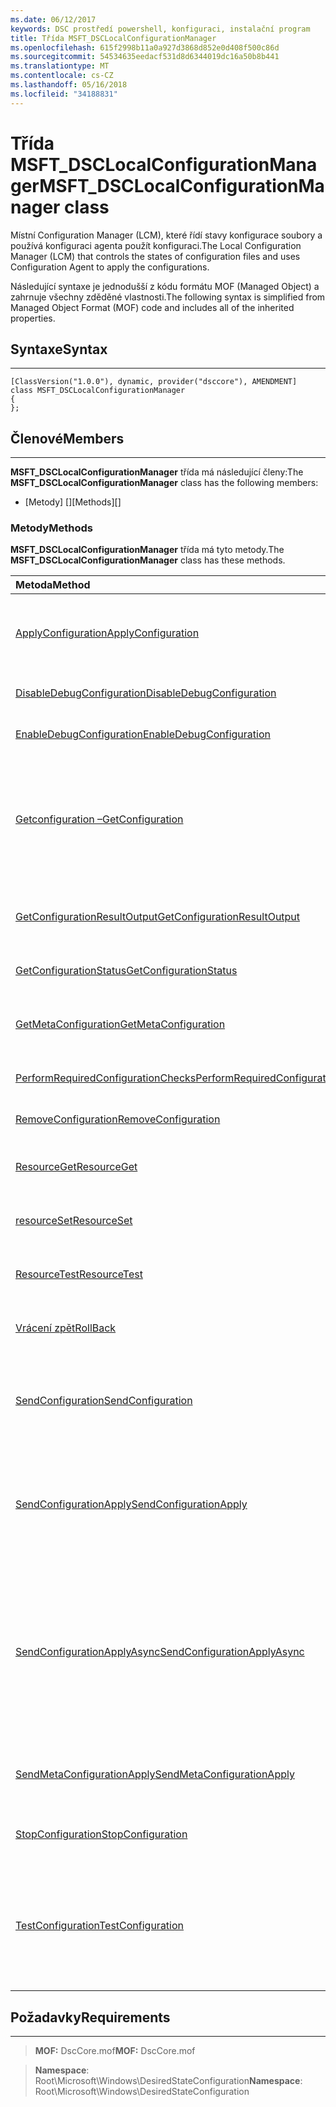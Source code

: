 ```yaml
---
ms.date: 06/12/2017
keywords: DSC prostředí powershell, konfiguraci, instalační program
title: Třída MSFT_DSCLocalConfigurationManager
ms.openlocfilehash: 615f2998b11a0a927d3868d852e0d408f500c86d
ms.sourcegitcommit: 54534635eedacf531d8d6344019dc16a50b8b441
ms.translationtype: MT
ms.contentlocale: cs-CZ
ms.lasthandoff: 05/16/2018
ms.locfileid: "34188831"
---
```

# <a name="msftdsclocalconfigurationmanager-class"></a><span data-ttu-id="da8e0-103">Třída MSFT_DSCLocalConfigurationManager</span><span class="sxs-lookup"><span data-stu-id="da8e0-103">MSFT_DSCLocalConfigurationManager class</span></span>

<span data-ttu-id="da8e0-104">Místní Configuration Manager (LCM), které řídí stavy konfigurace soubory a používá konfiguraci agenta použít konfiguraci.</span><span class="sxs-lookup"><span data-stu-id="da8e0-104">The Local Configuration Manager (LCM) that controls the states of configuration files and uses Configuration Agent to apply the configurations.</span></span>

<span data-ttu-id="da8e0-105">Následující syntaxe je jednodušší z kódu formátu MOF (Managed Object) a zahrnuje všechny zděděné vlastnosti.</span><span class="sxs-lookup"><span data-stu-id="da8e0-105">The following syntax is simplified from Managed Object Format (MOF) code and includes all of the inherited properties.</span></span>

## <a name="syntax"></a><span data-ttu-id="da8e0-106">Syntaxe</span><span class="sxs-lookup"><span data-stu-id="da8e0-106">Syntax</span></span>
------

``` syntax
[ClassVersion("1.0.0"), dynamic, provider("dsccore"), AMENDMENT]
class MSFT_DSCLocalConfigurationManager
{
};
```

## <a name="members"></a><span data-ttu-id="da8e0-107">Členové</span><span class="sxs-lookup"><span data-stu-id="da8e0-107">Members</span></span>
-------

<span data-ttu-id="da8e0-108">**MSFT_DSCLocalConfigurationManager** třída má následující členy:</span><span class="sxs-lookup"><span data-stu-id="da8e0-108">The **MSFT_DSCLocalConfigurationManager** class has the following members:</span></span>

-   <span data-ttu-id="da8e0-109">[Metody] []</span><span class="sxs-lookup"><span data-stu-id="da8e0-109">[Methods][]</span></span>

### <a name="methods"></a><span data-ttu-id="da8e0-110">Metody</span><span class="sxs-lookup"><span data-stu-id="da8e0-110">Methods</span></span>

<span data-ttu-id="da8e0-111">**MSFT_DSCLocalConfigurationManager** třída má tyto metody.</span><span class="sxs-lookup"><span data-stu-id="da8e0-111">The **MSFT_DSCLocalConfigurationManager** class has these methods.</span></span>

|<span data-ttu-id="da8e0-112">Metoda</span><span class="sxs-lookup"><span data-stu-id="da8e0-112">Method</span></span> |<span data-ttu-id="da8e0-113">Popis</span><span class="sxs-lookup"><span data-stu-id="da8e0-113">Description</span></span> |
|:--- |:---|
| [<span data-ttu-id="da8e0-114">ApplyConfiguration</span><span class="sxs-lookup"><span data-stu-id="da8e0-114">ApplyConfiguration</span></span>](msft-dsclocalconfigurationmanager-applyconfiguration.md)| <span data-ttu-id="da8e0-115">Používá Agent konfigurace můžete použít konfiguraci, která čeká na vyřízení.</span><span class="sxs-lookup"><span data-stu-id="da8e0-115">Uses the Configuration Agent to apply the configuration that is pending.</span></span>|
| [<span data-ttu-id="da8e0-116">DisableDebugConfiguration</span><span class="sxs-lookup"><span data-stu-id="da8e0-116">DisableDebugConfiguration</span></span>](msft-dsclocalconfigurationmanager-disabledebugconfiguration.md)| <span data-ttu-id="da8e0-117">Zakáže ladění prostředků DSC.</span><span class="sxs-lookup"><span data-stu-id="da8e0-117">Disables DSC resource debugging.</span></span>|
| [<span data-ttu-id="da8e0-118">EnableDebugConfiguration</span><span class="sxs-lookup"><span data-stu-id="da8e0-118">EnableDebugConfiguration</span></span>](msft-dsclocalconfigurationmanager-enabledebugconfiguration.md)| <span data-ttu-id="da8e0-119">Povolí ladění na prostředek DSC.</span><span class="sxs-lookup"><span data-stu-id="da8e0-119">Enables DSC resource debugging.</span></span>|
| [<span data-ttu-id="da8e0-120">Getconfiguration –</span><span class="sxs-lookup"><span data-stu-id="da8e0-120">GetConfiguration</span></span>](msft-dsclocalconfigurationmanager-getconfiguration.md)| <span data-ttu-id="da8e0-121">Odešle spravovaný uzel dokumentu konfigurace a používá **získat** metoda konfigurace agenta pro použití v konfiguraci.</span><span class="sxs-lookup"><span data-stu-id="da8e0-121">Sends the configuration document to the managed node and uses the **Get** method of the Configuration Agent to apply the configuration.</span></span>|
| [<span data-ttu-id="da8e0-122">GetConfigurationResultOutput</span><span class="sxs-lookup"><span data-stu-id="da8e0-122">GetConfigurationResultOutput</span></span>](msft-dsclocalconfigurationmanager-getconfigurationresultoutput.md)| <span data-ttu-id="da8e0-123">Získá výstup Agent konfigurace týkající se určité úlohy.</span><span class="sxs-lookup"><span data-stu-id="da8e0-123">Gets the Configuration Agent output relating to a specific job.</span></span>|
| [<span data-ttu-id="da8e0-124">GetConfigurationStatus</span><span class="sxs-lookup"><span data-stu-id="da8e0-124">GetConfigurationStatus</span></span>](msft-dsclocalconfigurationmanager-getconfigurationstatus.md)| <span data-ttu-id="da8e0-125">Načtení historie stav konfigurace.</span><span class="sxs-lookup"><span data-stu-id="da8e0-125">Get the configuration status history.</span></span>|
| [<span data-ttu-id="da8e0-126">GetMetaConfiguration</span><span class="sxs-lookup"><span data-stu-id="da8e0-126">GetMetaConfiguration</span></span>](msft-dsclocalconfigurationmanager-getmetaconfiguration.md)| <span data-ttu-id="da8e0-127">Získá LCM nastavení, která slouží k řízení konfigurace agenta.</span><span class="sxs-lookup"><span data-stu-id="da8e0-127">Gets the LCM settings that are used to control Configuration Agent.</span></span>|
| [<span data-ttu-id="da8e0-128">PerformRequiredConfigurationChecks</span><span class="sxs-lookup"><span data-stu-id="da8e0-128">PerformRequiredConfigurationChecks</span></span>](msft-dsclocalconfigurationmanager-performrequiredconfigurationchecks.md)| <span data-ttu-id="da8e0-129">Spustí kontrolu konzistence.</span><span class="sxs-lookup"><span data-stu-id="da8e0-129">Starts the consistency check.</span></span>|
| [<span data-ttu-id="da8e0-130">RemoveConfiguration</span><span class="sxs-lookup"><span data-stu-id="da8e0-130">RemoveConfiguration</span></span>](msft-dsclocalconfigurationmanager-removeconfiguration.md)| <span data-ttu-id="da8e0-131">Odebere konfigurační soubory.</span><span class="sxs-lookup"><span data-stu-id="da8e0-131">Removes the configuration files.</span></span>|
| [<span data-ttu-id="da8e0-132">ResourceGet</span><span class="sxs-lookup"><span data-stu-id="da8e0-132">ResourceGet</span></span>](msft-dsclocalconfigurationmanager-resourceget.md)| <span data-ttu-id="da8e0-133">Volá přímo **získat** metoda prostředek DSC.</span><span class="sxs-lookup"><span data-stu-id="da8e0-133">Directly calls the **Get** method of a DSC resource.</span></span>|
| [<span data-ttu-id="da8e0-134">resourceSet</span><span class="sxs-lookup"><span data-stu-id="da8e0-134">ResourceSet</span></span>](msft-dsclocalconfigurationmanager-resourceset.md)| <span data-ttu-id="da8e0-135">Volá přímo **nastavit** metoda prostředek DSC.</span><span class="sxs-lookup"><span data-stu-id="da8e0-135">Directly calls the **Set** method of a DSC resource.</span></span>|
| [<span data-ttu-id="da8e0-136">ResourceTest</span><span class="sxs-lookup"><span data-stu-id="da8e0-136">ResourceTest</span></span>](msft-dsclocalconfigurationmanager-resourcetest.md)| <span data-ttu-id="da8e0-137">Volá přímo **Test** metoda prostředek DSC.</span><span class="sxs-lookup"><span data-stu-id="da8e0-137">Directly calls the **Test** method of a DSC resource.</span></span>|
| [<span data-ttu-id="da8e0-138">Vrácení zpět</span><span class="sxs-lookup"><span data-stu-id="da8e0-138">RollBack</span></span>](msft-dsclocalconfigurationmanager-rollback.md)| <span data-ttu-id="da8e0-139">Zobrazí souhrn zpět na předchozí konfiguraci.</span><span class="sxs-lookup"><span data-stu-id="da8e0-139">Rolls back to a previous configuration.</span></span>|
| [<span data-ttu-id="da8e0-140">SendConfiguration</span><span class="sxs-lookup"><span data-stu-id="da8e0-140">SendConfiguration</span></span>](msft-dsclocalconfigurationmanager-sendconfiguration.md)| <span data-ttu-id="da8e0-141">Odešle spravovaný uzel dokumentu konfigurace a uloží ji jako nevyřízenou změnu.</span><span class="sxs-lookup"><span data-stu-id="da8e0-141">Sends the configuration document to the managed node and saves it as a pending change.</span></span>|
| [<span data-ttu-id="da8e0-142">SendConfigurationApply</span><span class="sxs-lookup"><span data-stu-id="da8e0-142">SendConfigurationApply</span></span>](msft-dsclocalconfigurationmanager-sendconfigurationapply.md)| <span data-ttu-id="da8e0-143">Odešle spravovaný uzel dokumentu konfigurace a používá Agent konfigurace můžete použít konfiguraci.</span><span class="sxs-lookup"><span data-stu-id="da8e0-143">Sends the configuration document to the managed node and uses the Configuration Agent to apply the configuration.</span></span>|
| [<span data-ttu-id="da8e0-144">SendConfigurationApplyAsync</span><span class="sxs-lookup"><span data-stu-id="da8e0-144">SendConfigurationApplyAsync</span></span>](msft-dsclocalconfigurationmanager-sendconfigurationapplyasync.md)| <span data-ttu-id="da8e0-145">Poslat spravovaný uzel dokumentu konfigurace a spustí pomocí konfigurace agenta pro použití v konfiguraci.</span><span class="sxs-lookup"><span data-stu-id="da8e0-145">Send the configuration document to the managed node and start using the Configuration Agent to apply the configuration.</span></span> <span data-ttu-id="da8e0-146">Pomocí GetConfigurationResultOutput načíst výstup výsledků.</span><span class="sxs-lookup"><span data-stu-id="da8e0-146">Use GetConfigurationResultOutput to retrieve result output.</span></span>|
| [<span data-ttu-id="da8e0-147">SendMetaConfigurationApply</span><span class="sxs-lookup"><span data-stu-id="da8e0-147">SendMetaConfigurationApply</span></span>](msft-dsclocalconfigurationmanager-sendmetaconfigurationapply.md)| <span data-ttu-id="da8e0-148">Nastaví LCM nastavení, která slouží k řízení konfigurace agenta.</span><span class="sxs-lookup"><span data-stu-id="da8e0-148">Sets the LCM settings that are used to control the Configuration Agent.</span></span>|
| [<span data-ttu-id="da8e0-149">StopConfiguration</span><span class="sxs-lookup"><span data-stu-id="da8e0-149">StopConfiguration</span></span>](msft-dsclocalconfigurationmanager-stopconfiguration.md)| <span data-ttu-id="da8e0-150">Zastaví konfiguraci, která je v průběhu.</span><span class="sxs-lookup"><span data-stu-id="da8e0-150">Stops the configuration that is in progress.</span></span>|
| [<span data-ttu-id="da8e0-151">TestConfiguration</span><span class="sxs-lookup"><span data-stu-id="da8e0-151">TestConfiguration</span></span>](msft-dsclocalconfigurationmanager-testconfiguration.md)| <span data-ttu-id="da8e0-152">Odešle spravovaný uzel dokumentu konfigurace a zkontroluje aktuální konfiguraci proti dokumentu.</span><span class="sxs-lookup"><span data-stu-id="da8e0-152">Sends the configuration document to the managed node and verifies the current configuration against the document.</span></span>|





## <a name="requirements"></a><span data-ttu-id="da8e0-153">Požadavky</span><span class="sxs-lookup"><span data-stu-id="da8e0-153">Requirements</span></span>
------------
><span data-ttu-id="da8e0-154">**MOF:** DscCore.mof</span><span class="sxs-lookup"><span data-stu-id="da8e0-154">**MOF:** DscCore.mof</span></span>

><span data-ttu-id="da8e0-155">**Namespace**: Root\Microsoft\Windows\DesiredStateConfiguration</span><span class="sxs-lookup"><span data-stu-id="da8e0-155">**Namespace**: Root\Microsoft\Windows\DesiredStateConfiguration</span></span>
